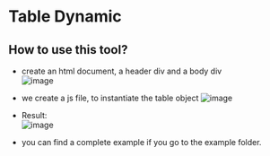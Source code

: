 # Table Dynamic
## How to use this tool?
- create an html document, a header div and a body div <br>
![image](https://user-images.githubusercontent.com/101847989/215572878-06f913ee-147f-48da-ab72-71e4ea3067ee.png)

- we create a js file, to instantiate the table object
![image](https://user-images.githubusercontent.com/101847989/215575051-963d9a07-ba1e-4555-a491-a4eccd6143c6.png)

- Result: <br>
![image](https://user-images.githubusercontent.com/101847989/215564647-b515206a-4bc9-4262-9199-93a38c3e0245.png)

- you can find a complete example if you go to the example folder.
